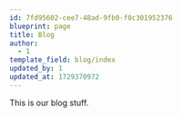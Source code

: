 ```yaml
---
id: 7fd95602-cee7-48ad-9fb0-f0c301952376
blueprint: page
title: Blog
author:
  - 1
template_field: blog/index
updated_by: 1
updated_at: 1729370972
---
```

This is our blog stuff.